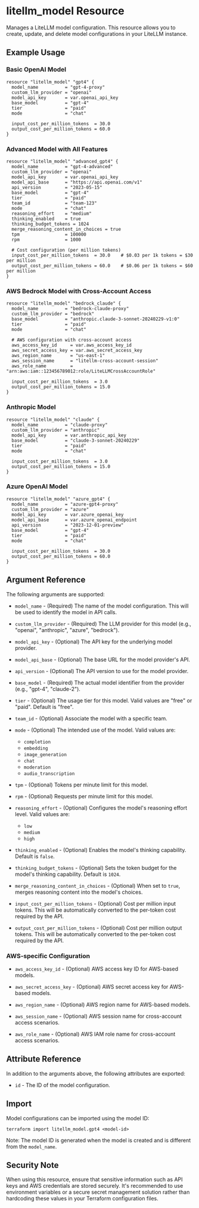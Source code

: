 # litellm_model Resource

Manages a LiteLLM model configuration. This resource allows you to create, update, and delete model configurations in your LiteLLM instance.

## Example Usage

### Basic OpenAI Model

```hcl
resource "litellm_model" "gpt4" {
  model_name          = "gpt-4-proxy"
  custom_llm_provider = "openai"
  model_api_key       = var.openai_api_key
  base_model          = "gpt-4"
  tier                = "paid"
  mode                = "chat"
  
  input_cost_per_million_tokens  = 30.0
  output_cost_per_million_tokens = 60.0
}
```

### Advanced Model with All Features

```hcl
resource "litellm_model" "advanced_gpt4" {
  model_name          = "gpt-4-advanced"
  custom_llm_provider = "openai"
  model_api_key       = var.openai_api_key
  model_api_base      = "https://api.openai.com/v1"
  api_version         = "2023-05-15"
  base_model          = "gpt-4"
  tier                = "paid"
  team_id             = "team-123"
  mode                = "chat"
  reasoning_effort    = "medium"
  thinking_enabled    = true
  thinking_budget_tokens = 1024
  merge_reasoning_content_in_choices = true
  tpm                 = 100000
  rpm                 = 1000
  
  # Cost configuration (per million tokens)
  input_cost_per_million_tokens  = 30.0    # $0.03 per 1k tokens = $30 per million
  output_cost_per_million_tokens = 60.0    # $0.06 per 1k tokens = $60 per million
}
```

### AWS Bedrock Model with Cross-Account Access

```hcl
resource "litellm_model" "bedrock_claude" {
  model_name          = "bedrock-claude-proxy"
  custom_llm_provider = "bedrock"
  base_model          = "anthropic.claude-3-sonnet-20240229-v1:0"
  tier                = "paid"
  mode                = "chat"
  
  # AWS configuration with cross-account access
  aws_access_key_id     = var.aws_access_key_id
  aws_secret_access_key = var.aws_secret_access_key
  aws_region_name       = "us-east-1"
  aws_session_name      = "litellm-cross-account-session"
  aws_role_name         = "arn:aws:iam::123456789012:role/LiteLLMCrossAccountRole"
  
  input_cost_per_million_tokens  = 3.0
  output_cost_per_million_tokens = 15.0
}
```

### Anthropic Model

```hcl
resource "litellm_model" "claude" {
  model_name          = "claude-proxy"
  custom_llm_provider = "anthropic"
  model_api_key       = var.anthropic_api_key
  base_model          = "claude-3-sonnet-20240229"
  tier                = "paid"
  mode                = "chat"
  
  input_cost_per_million_tokens  = 3.0
  output_cost_per_million_tokens = 15.0
}
```

### Azure OpenAI Model

```hcl
resource "litellm_model" "azure_gpt4" {
  model_name          = "azure-gpt4-proxy"
  custom_llm_provider = "azure"
  model_api_key       = var.azure_openai_key
  model_api_base      = var.azure_openai_endpoint
  api_version         = "2023-12-01-preview"
  base_model          = "gpt-4"
  tier                = "paid"
  mode                = "chat"
  
  input_cost_per_million_tokens  = 30.0
  output_cost_per_million_tokens = 60.0
}
```

## Argument Reference

The following arguments are supported:

* `model_name` - (Required) The name of the model configuration. This will be used to identify the model in API calls.

* `custom_llm_provider` - (Required) The LLM provider for this model (e.g., "openai", "anthropic", "azure", "bedrock").

* `model_api_key` - (Optional) The API key for the underlying model provider.

* `model_api_base` - (Optional) The base URL for the model provider's API.

* `api_version` - (Optional) The API version to use for the model provider.

* `base_model` - (Required) The actual model identifier from the provider (e.g., "gpt-4", "claude-2").

* `tier` - (Optional) The usage tier for this model. Valid values are "free" or "paid". Default is "free".

* `team_id` - (Optional) Associate the model with a specific team.

* `mode` - (Optional) The intended use of the model. Valid values are:
  * `completion`
  * `embedding`
  * `image_generation`
  * `chat`
  * `moderation`
  * `audio_transcription`

* `tpm` - (Optional) Tokens per minute limit for this model.

* `rpm` - (Optional) Requests per minute limit for this model.

* `reasoning_effort` - (Optional) Configures the model's reasoning effort level. Valid values are:
  * `low`
  * `medium`
  * `high`

* `thinking_enabled` - (Optional) Enables the model's thinking capability. Default is `false`.

* `thinking_budget_tokens` - (Optional) Sets the token budget for the model's thinking capability. Default is `1024`.

* `merge_reasoning_content_in_choices` - (Optional) When set to `true`, merges reasoning content into the model's choices.

* `input_cost_per_million_tokens` - (Optional) Cost per million input tokens. This will be automatically converted to the per-token cost required by the API.

* `output_cost_per_million_tokens` - (Optional) Cost per million output tokens. This will be automatically converted to the per-token cost required by the API.

### AWS-specific Configuration

* `aws_access_key_id` - (Optional) AWS access key ID for AWS-based models.

* `aws_secret_access_key` - (Optional) AWS secret access key for AWS-based models.

* `aws_region_name` - (Optional) AWS region name for AWS-based models.

* `aws_session_name` - (Optional) AWS session name for cross-account access scenarios.

* `aws_role_name` - (Optional) AWS IAM role name for cross-account access scenarios.

## Attribute Reference

In addition to the arguments above, the following attributes are exported:

* `id` - The ID of the model configuration.

## Import

Model configurations can be imported using the model ID:

```shell
terraform import litellm_model.gpt4 <model-id>
```

Note: The model ID is generated when the model is created and is different from the `model_name`.

## Security Note

When using this resource, ensure that sensitive information such as API keys and AWS credentials are stored securely. It's recommended to use environment variables or a secure secret management solution rather than hardcoding these values in your Terraform configuration files.
